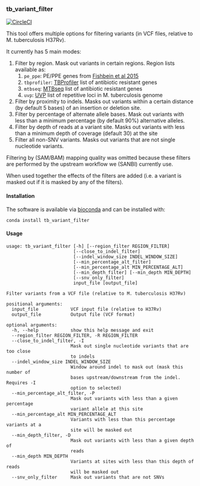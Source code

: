### tb_variant_filter

[![CircleCI](https://circleci.com/gh/COMBAT-TB/tb_variant_filter.svg?style=svg)](https://circleci.com/gh/COMBAT-TB/tb_variant_filter)

This tool offers multiple options for filtering variants (in
VCF files, relative to M. tuberculosis H37Rv).

It currently has 5 main modes:

1. Filter by region. Mask out variants in certain regions. Region lists available as:
    1. `pe_ppe`: PE/PPE genes from [Fishbein et al 2015](https://onlinelibrary.wiley.com/doi/full/10.1111/mmi.12981)
    2. `tbprofiler`: [TBProfiler](http://tbdr.lshtm.ac.uk/) list of antibiotic resistant genes
    3. `mtbseq`: [MTBseq](https://github.com/ngs-fzb/MTBseq_source) list of antibiotic resistant genes
    4. `uvp`: [UVP](https://github.com/CPTR-ReSeqTB/UVP) list of repetitive loci in M. tuberculosis genome
2. Filter by proximity to indels. Masks out variants within a certain distance (by default 5 bases) of an insertion or
 deletion site.
3. Filter by percentage of alternate allele bases. Mask out variants with less than a minimum percentage 
(by default 90%) alternative alleles.
4. Filter by depth of reads at a variant site. Masks out variants with less than a minimum depth of coverage 
(default 30) at the site
5. Filter all non-SNV variants. Masks out variants that are not single nucleotide variants.

Filtering by (SAM/BAM) mapping quality was omitted because these filters are performed by the upstream 
workflow we (SANBI) currently use.
 
When used together the effects of the filters are added (i.e. a variant is masked out if it is masked by any of the filters).

#### Installation

The software is available via [bioconda](https://bioconda.github.io/) and can be installed with:

```
conda install tb_variant_filter
```

#### Usage
```
usage: tb_variant_filter [-h] [--region_filter REGION_FILTER]
                         [--close_to_indel_filter]
                         [--indel_window_size INDEL_WINDOW_SIZE]
                         [--min_percentage_alt_filter]
                         [--min_percentage_alt MIN_PERCENTAGE_ALT]
                         [--min_depth_filter] [--min_depth MIN_DEPTH]
                         [--snv_only_filter]
                         input_file [output_file]

Filter variants from a VCF file (relative to M. tuberculosis H37Rv)

positional arguments:
  input_file            VCF input file (relative to H37Rv)
  output_file           Output file (VCF format)

optional arguments:
  -h, --help            show this help message and exit
  --region_filter REGION_FILTER, -R REGION_FILTER
  --close_to_indel_filter, -I
                        Mask out single nucleotide variants that are too close
                        to indels
  --indel_window_size INDEL_WINDOW_SIZE
                        Window around indel to mask out (mask this number of
                        bases upstream/downstream from the indel. Requires -I
                        option to selected)
  --min_percentage_alt_filter, -P
                        Mask out variants with less than a given percentage
                        variant allele at this site
  --min_percentage_alt MIN_PERCENTAGE_ALT
                        Variants with less than this percentage variants at a
                        site will be masked out
  --min_depth_filter, -D
                        Mask out variants with less than a given depth of
                        reads
  --min_depth MIN_DEPTH
                        Variants at sites with less than this depth of reads
                        will be masked out
  --snv_only_filter     Mask out variants that are not SNVs
```